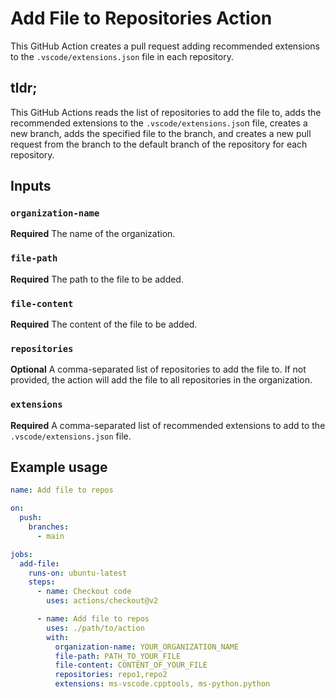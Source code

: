 # Add File to Repositories Action

This GitHub Action creates a pull request adding recommended extensions to the `.vscode/extensions.json` file in each repository.

## tldr;
This GitHub Actions reads the list of repositories to add the file to, adds the recommended extensions to the `.vscode/extensions.jso`n file, creates a new branch, adds the specified file to the branch, and creates a new pull request from the branch to the default branch of the repository for each repository.

## Inputs

### `organization-name`

**Required** The name of the organization.

### `file-path`

**Required** The path to the file to be added.

### `file-content`

**Required** The content of the file to be added.

### `repositories`

**Optional** A comma-separated list of repositories to add the file to. If not provided, the action will add the file to all repositories in the organization.

### `extensions`

**Required** A comma-separated list of recommended extensions to add to the `.vscode/extensions.json` file.

## Example usage

```yaml
name: Add file to repos

on:
  push:
    branches:
      - main

jobs:
  add-file:
    runs-on: ubuntu-latest
    steps:
      - name: Checkout code
        uses: actions/checkout@v2

      - name: Add file to repos
        uses: ./path/to/action
        with:
          organization-name: YOUR_ORGANIZATION_NAME
          file-path: PATH_TO_YOUR_FILE
          file-content: CONTENT_OF_YOUR_FILE
          repositories: repo1,repo2
          extensions: ms-vscode.cpptools, ms-python.python
